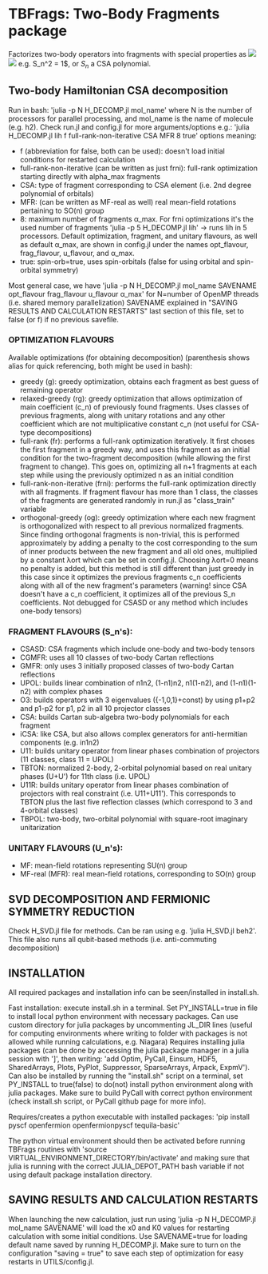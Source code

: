 #  TBFrags: Two-Body Fragments package 

Factorizes two-body operators into fragments with special properties as 
<img src="https://render.githubusercontent.com/render/math?math={H = sum_n c_n U_n* S_n U_n^\dagger}##gh-light-mode-only">
<img src="https://render.githubusercontent.com/render/math?math={H = sum_n c_n U_n* S_n U_n^\dagger}#gh-dark-mode-only">
e.g. S_n^2 = 1$, or $S_n$ a CSA polynomial.


## Two-body Hamiltonian CSA decomposition
Run in bash:
'julia -p N H_DECOMP.jl mol_name'
where N is the number of processors for parallel processing, and mol_name is the name of molecule (e.g. h2).
Check run.jl and config.jl for more arguments/options
e.g.:
'julia H_DECOMP.jl lih f full-rank-non-iterative CSA MFR 8 true'
    options meaning:
- f (abbreviation for false, both can be used): doesn't load initial conditions for restarted calculation
- full-rank-non-iterative (can be written as just frni): full-rank optimization starting directly with alpha_max fragments
- CSA: type of fragment corresponding to CSA element (i.e. 2nd degree polynomial of orbitals)
- MFR: (can be written as MF-real as well) real mean-field rotations pertaining to SO(n) group
- 8: maximum number of fragments α_max. For frni optimizations it's the used number of fragments
'julia -p 5 H_DECOMP.jl lih' -> runs lih in 5 processors. Default optimization, fragment, and unitary flavours, as well as default α_max, are shown in config.jl under the names opt_flavour, frag_flavour, u_flavour, and α_max.
- true: spin-orb=true, uses spin-orbitals (false for using orbital and spin-orbital symmetry)

Most general case, we have
'julia -p N H_DECOMP.jl mol_name SAVENAME opt_flavour frag_flavour u_flavour α_max'
for N=number of OpenMP threads (i.e. shared memory parallelization)
SAVENAME explained in "SAVING RESULTS AND CALCULATION RESTARTS" last section of this file, set to false (or f) if no previous savefile.

### OPTIMIZATION FLAVOURS
Available optimizations (for obtaining decomposition) (parenthesis shows alias for quick referencing, both might be used in bash):
- greedy (g): greedy optimization, obtains each fragment as best guess of remaining operator
- relaxed-greedy (rg): greedy optimization that allows optimization of main coefficient (c_n) of previously found fragments. Uses classes of previous fragments, along with unitary rotations and any other coefficient which are not multiplicative constant c_n (not useful for CSA-type decompositions)
- full-rank (fr): performs a full-rank optimization iteratively. It first choses the first fragment in a greedy way, and uses this fragment as an initial condition for the two-fragment decomposition (while allowing the first fragment to change). This goes on, optimizing all n+1 fragments at each step while using the previously optimized n as an initial condition
- full-rank-non-iterative (frni): performs the full-rank optimization directly with all fragments. If fragment flavour has more than 1 class, the classes of the fragments are generated randomly in run.jl as "class_train" variable
- orthogonal-greedy (og): greedy optimization where each new fragment is orthogonalized with respect to all previous normalized fragments. Since finding orthogonal fragments is non-trivial, this is performed approximately by adding a penalty to the cost corresponding to the sum of inner products between the new fragment and all old ones, multiplied by a constant λort which can be set in config.jl. Choosing λort=0 means no penalty is added, but this method is still different than just greedy in this case since it optimizes the previous fragments c_n coefficients along with all of the new fragment's parameters (warning! since CSA doesn't have a c_n coefficient, it optimizes all of the previous S_n coefficients. Not debugged for CSASD or any method which includes one-body tensors)


### FRAGMENT FLAVOURS (S_n's):
- CSASD: CSA fragments which include one-body and two-body tensors
- CGMFR: uses all 10 classes of two-body Cartan reflections
- GMFR: only uses 3 initially proposed classes of two-body Cartan reflections
- UPOL: builds linear combination of n1n2, (1-n1)n2, n1(1-n2), and (1-n1)(1-n2) with complex phases
- O3: builds operators with 3 eigenvalues ({-1,0,1}+const) by using p1+p2 and p1-p2 for p1, p2 in all 10 projector classes
- CSA: builds Cartan sub-algebra two-body polynomials for each fragment
- iCSA: like CSA, but also allows complex generators for anti-hermitian components (e.g. in1n2)
- U11: builds unitary operator from linear phases combination of projectors (11 classes, class 11 = UPOL)
- TBTON: normalized 2-body, 2-orbital polynomial based on real unitary phases (U+U') for 11th class (i.e. UPOL)
- U11R: builds unitary operator from linear phases combination of projectors with real constraint (i.e. U11+U11'). This corresponds to TBTON plus the last five reflection classes (which correspond to 3 and 4-orbital classes)
- TBPOL: two-body, two-orbital polynomial with square-root imaginary unitarization

### UNITARY FLAVOURS (U_n's):
- MF: mean-field rotations representing SU(n) group
- MF-real (MFR): real mean-field rotations, corresponding to SO(n) group


## SVD DECOMPOSITION AND FERMIONIC SYMMETRY REDUCTION
Check H_SVD.jl file for methods. Can be ran using e.g. 'julia H_SVD.jl beh2'. This file also runs all qubit-based methods (i.e. anti-commuting decomposition)
## INSTALLATION
All required packages and installation info can be seen/installed in install.sh.

Fast installation: execute install.sh in a terminal. Set PY_INSTALL=true in file to install local python environment with necessary packages. Can use custom directory for julia packages by uncommenting JL_DIR lines (useful for computing environments where writing to folder with packages is not allowed while running calculations, e.g. Niagara)
Requires installing julia packages (can be done by accessing the julia package manager in a julia session with ']', then writing: 'add Optim, PyCall, Einsum, HDF5, SharedArrays, Plots, PyPlot, Suppressor, SparseArrays, Arpack, ExpmV'). Can also be installed by running the "install.sh" script on a terminal, set PY_INSTALL to true(false) to do(not) install python environment along with julia packages. Make sure to build PyCall with correct python environment (check install.sh script, or PyCall github page for more info).

Requires/creates a python executable with installed packages:
'pip install pyscf openfermion openfermionpyscf tequila-basic'

The python virtual environment should then be activated before running TBFrags routines with
'source VIRTUAL_ENVIRONMENT_DIRECTORY/bin/activate'
and making sure that julia is running with the correct JULIA_DEPOT_PATH bash variable if not using default package installation directory.


## SAVING RESULTS AND CALCULATION RESTARTS
When launching the new calculation, just run using 'julia -p N H_DECOMP.jl mol_name SAVENAME' will load the x0 and K0 values for restarting calculation with some initial conditions. Use SAVENAME=true for loading default name saved by running H_DECOMP.jl. Make sure to turn on the configuration "saving = true" to save each step of optimization for easy restarts in UTILS/config.jl.
